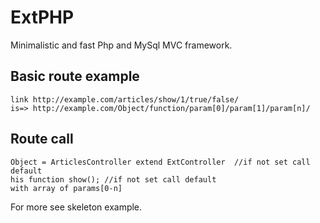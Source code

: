 # ExtPHP 

Minimalistic and fast Php and MySql MVC framework.

## Basic route example
 
  ```shell
  link http://example.com/articles/show/1/true/false/  
  is=> http://example.com/Object/function/param[0]/param[1]/param[n]/
  
  ```

## Route call

  ```shell
  Object = ArticlesController extend ExtController  //if not set call default
  his function show(); //if not set call default
  with array of params[0-n]
  ```
  
For more see skeleton example.  











